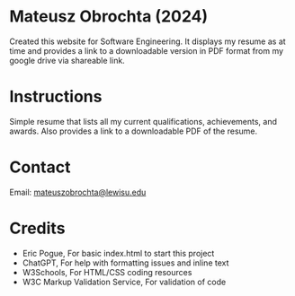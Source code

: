 # Mateusz Obrochta (2024)
Created this website for Software Engineering. It displays my resume as at time and provides a link to a downloadable version in PDF format from my google drive via shareable link.

# Instructions
Simple resume that lists all my current qualifications, achievements, and awards. Also provides a link to a downloadable PDF of the resume.

# Contact
Email: mateuszobrochta@lewisu.edu

# Credits
- Eric Pogue, For basic index.html to start this project
- ChatGPT, For help with formatting issues and inline text 
- W3Schools, For HTML/CSS coding resources
- W3C Markup Validation Service, For validation of code
